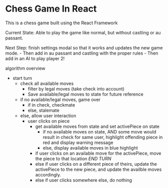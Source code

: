 # Chess Game In React

This is a chess game built using the React Framework

Current State: Able to play the game like normal, but without castling or au passant.

Next Step: finish settings modal so that it works and updates the new game mode. 
    - Then add in au passant and castling with the proper rules
    - Then add in an AI to play player 2!


algorithm overview
- start turn
    - check all available moves
        - filter by legal moves (take check into account)
        - Save available/legal moves to state for future reference
    - if no available/legal moves, game over
        - if in check, checkmate
        - else, stalemate
    - else, allow user interaction
        - user clicks on piece
            - get available moves from state and set activePiece on state
                - if no available moves on state, AND some move would result in check for same user, highlight offending piece in red and display warning message
                - else, display available moves in blue highlight
            - if user clicks on an available move for the activePiece, move the piece to that location *END TURN*
            - else if user clicks on a different piece of theirs, update the activePiece to the new piece, and update the availble moves accordingly.
            - else if user clicks somewhere else, do nothing
